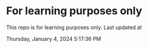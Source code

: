 # For learning purposes only
This repo is for learning purposes only.
Last updated at

Thursday, January 4, 2024 5:17:36 PM

